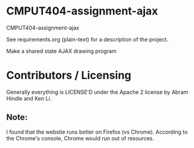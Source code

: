 CMPUT404-assignment-ajax
==============================

CMPUT404-assignment-ajax

See requirements.org (plain-text) for a description of the project.

Make a shared state AJAX drawing program

Contributors / Licensing
========================

Generally everything is LICENSE'D under the Apache 2 license by Abram Hindle and Ken Li.

## Note:
I found that the webstie runs better on Firefox (vs Chrome). According to the Chrome's console, Chrome would run out of resources.
